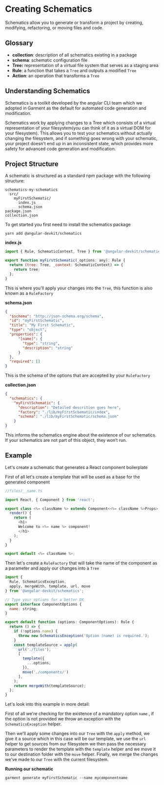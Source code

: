 # Creating Schematics

Schematics allow you to  generate or transform a project by creating, modifying, refactoring, or moving files and code.

## Glossary

- **collection**: description of all schematics existing in a package
- **schema**:  schematic configuration file
- **Tree:** representation of a  virtual file system that serves as a staging area
- **Rule**: a function that takes a `Tree` and outputs a modified `Tree`
- **Action**: an operation that transforms a `Tree`

## **Understanding Schematics**

Schematics is a toolkit developed by the angular CLI team which we adopted in Garment as the default for automated code generation and modification. 

Schematics work by applying changes to a Tree which consists of a virtual representation of your filesystem(you can think of it as a virtual DOM for your filesystem). This allows you to test your schematics without actually changing the filesystem, and if something goes wrong with your schematic, your project doesn't end up in an inconsistent state, which provides more safety for advanced code generation and modification. 

## Project Structure

A schematic is structured as a standard npm package with the following structure:

    schematics-my-schematics
      src/
        myFirstSchematic/
          index.js
          schema.json
    package.json
    collection.json

To get started you first need to install the schematics package

    yarn add @angular-devkit/schematics

**index.js**
```javascript
import { Rule, SchematicContext, Tree } from '@angular-devkit/schematics';

export function myFirstSchematic(_options: any): Rule {
  return (tree: Tree, _context: SchematicContext) => {
    return tree;
  };
}
```
This is where you'll apply your changes into the `Tree`, this function is also known as a `RuleFactory`

**schema.json**
```json
{
  "$schema": "http://json-schema.org/schema",
  "id": "myFirstSchematic",
  "title": "My First Schematic",
  "type": "object",
  "properties": {
      "[name]": {
        "type": "string",
        "description": "string"
      }
  },
  "required": []
}
```

This is the schema of the options that are accepted by your `RuleFactory`

**collection.json**
```json
{
  "schematics": {
    "myFirstSchematic": {
      "description": "Detailed descrition goes here",
      "factory": "./lib/myFirstSchematic/index",
      "schema": "./lib/myFirstSchematic/schema.json"
    }
}
```
This informs the schematics engine about the existence of our schematics. If your schematics are not part of this object, they won’t run.

## Example

Let's create a schematic that generates a React component boilerplate

First of all let's create a template that will be used as a base for the generated component

```javascript
//files/__name.ts

import React, { Component } from 'react';

export class <%= className %> extends Component<<%= className %>Props> {
  render() {
    return (
      <h1>
      Welcome to <%= name %> component!
      </h1>
    );
  }
}

export default <%= className %>;
```

Then let's create a `RuleFactory` that will take the name of the component as a parameter and apply our changes into a `Tree` 
```javascript
import {
  Rule, SchematicsException,
  apply, mergeWith, template, url, move
} from '@angular-devkit/schematics';

// Type your options for a better DX
export interface ComponentOptions {
  name: string;
}

export default function (options: ComponentOptions): Rule {
  return () => {
    if (!options.name) {
      throw new SchematicsException('Option (name) is required.');
    }
    const templateSource = apply(
      url('./files'),
      [
        template({
          ...options,
        }),
        move('./components/')
      ],
    );
    return mergeWith(templateSource);
  };
}
```
Let's look into this example in more detail:

First of all we're checking for the existence of a mandatory option `name` , if the option is not provided we throw an exception with the `SchematicsException` helper.

Then we'll apply some changes into our `Tree` with the `apply` method, we give it a source which in this case will be our template, we use the `url` helper to get sources from our filesystem we then pass the necessary parameters to render the template with the `template` helper and we move it to our destination folder with the `move` helper. Finally, we merge the changes we've made to our `Tree` with the current filesystem.

**Running our schematic**

    garment generate myFirstSchematic --name mycomponentname